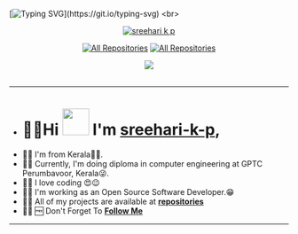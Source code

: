 [![Typing SVG](https://readme-typing-svg.herokuapp.com?color=%232DD309&size=28&lines=HI+I'm+sreehari+k+p;Nice+to+meet+you..!)](https://git.io/typing-svg)
<br>
<div align="center">

[![sreehari k p](https://github.com/sreehari-k-p.png?size=200)](https://github.com/sreehari-k-p) 

<a href="https://github.com/sreehari-k-p?tab=repositories"><img alt="All Repositories" title="All Repositories" src="https://custom-icon-badges.herokuapp.com/badge/-All%20Repos-2962FF?style=for-the-badge&logoColor=white&logo=repo"/></a>
<a href="https://github.com/TB-SUDO"><img alt="All Repositories" title="TEAM BLACK_SUDO" src="https://custom-icon-badges.herokuapp.com/badge/-TB_SUDO-2962FF?style=for-the-badge&logoColor=white&logo=Organization"/></a>

<a href="https://github.com/sreehari-k-p/sreehari-k-p">
<img src="https://profile-counter.glitch.me/{sreehari-k-p}/count.svg"></a>
</div>
<br>

---

- # 👨‍💻Hi&nbsp;<a href="Hey"><img src="https://github.com/Ajay-o-s/Ajay-o-s/blob/main/Hi.gif?raw=true" width="48px"></a> I'm [sreehari-k-p](https://github.com/sreehari-k-p),
- 👨‍💻 I'm from Kerala🙌💖.
- 👨‍💻 Currently, I'm doing diploma in computer engineering at GPTC Perumbavoor, Kerala😜. 
- 👨‍💻 I love coding 😍😉
- 👨‍💻 I'm working as an Open Source Software Developer.😁 
- 👨‍💻 All of my projects are available at **[repositories](https://github.com/sreehari-k-p?tab=repositories)**
- 👨‍💻 🆓 Don't Forget To **[Follow Me](https://github.com/sreehari-k-p)**

---
